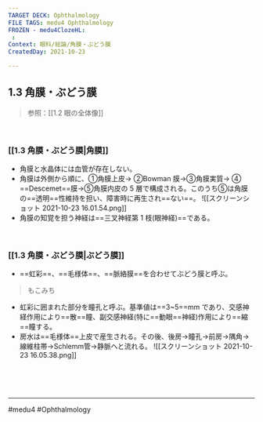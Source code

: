 ```yaml
---
TARGET DECK: Ophthalmology
FILE TAGS: medu4 Ophthalmology
FROZEN - medu4ClozeHL:
 : 
Context: 眼科/総論/角膜・ぶどう膜
CreatedDay: 2021-10-23

---
```


## 1.3 角膜・ぶどう膜

>参照：[[1.2 眼の全体像]]

<br>

### [[1.3 角膜・ぶどう膜|角膜]]
* 角膜と水晶体には血管が存在しない。
* 角膜は外側から順に、①角膜上皮→ ②Bowman 膜→③角膜実質→ ④   ==Descemet==膜→⑤角膜内皮の 5 層で構成される。このうち⑤は角膜の==透明==性維持を担い、障害時に再生され==ない==。
![[スクリーンショット 2021-10-23 16.01.54.png]]
* 角膜の知覚を担う神経は==三叉神経第 1 枝(眼神経)==である。
<!--ID: 1636198864824-->



<br>

### [[1.3 角膜・ぶどう膜|ぶどう膜]]
* ==虹彩==、==毛様体==、==脈絡膜==を合わせてぶどう膜と呼ぶ。
>もこみち
* 虹彩に囲まれた部分を瞳孔と呼ぶ。基準値は==3~5==mm であり、交感神経作用により==散==瞳、副交感神経(特に==動眼==神経)作用により==縮==瞳する。
* 房水は==毛様体==上皮で産生される。その後、後房→瞳孔→前房→隅角→線維柱帯→Schlemm管→静脈へと流れる。
![[スクリーンショット 2021-10-23 16.05.38.png]]
<!--ID: 1636198864831-->


<br><br><br>

---
#medu4 #Ophthalmology
